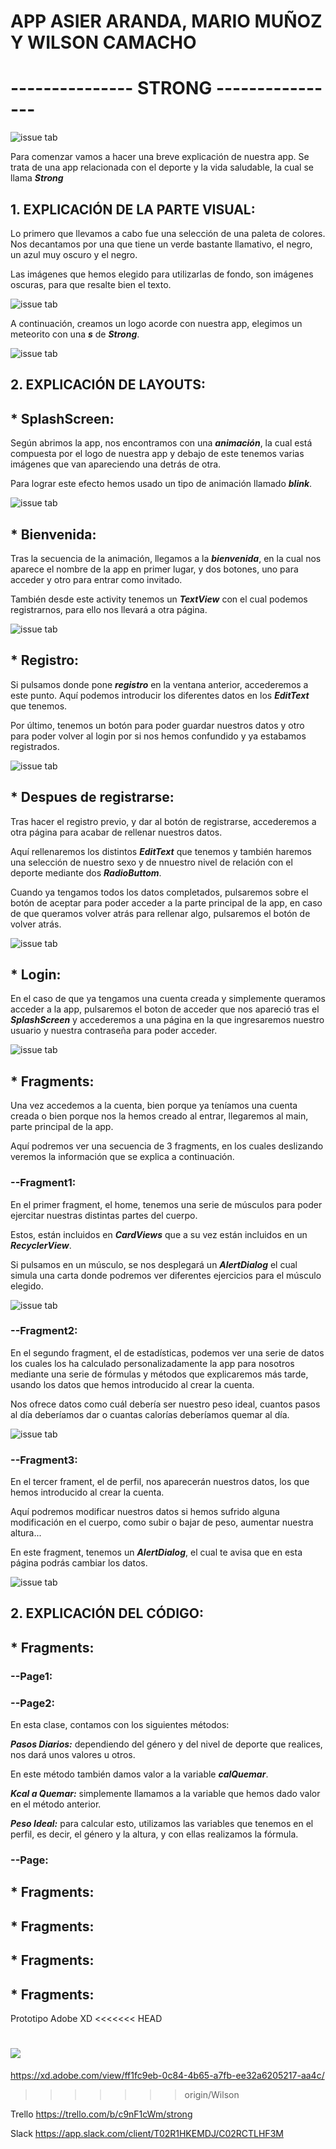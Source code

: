 # **APP ASIER ARANDA, MARIO MUÑOZ  Y WILSON CAMACHO**

# --------------- **STRONG** ----------------

![issue tab](img/1.png)

Para comenzar vamos a hacer una breve explicación de nuestra app.
Se trata de una app relacionada con el deporte y la vida saludable, la cual se llama ***Strong***

## **1. EXPLICACIÓN DE LA PARTE VISUAL:**

Lo primero que llevamos a cabo fue una selección de una paleta de colores. Nos decantamos por una que tiene un verde bastante llamativo,
el negro, un azul muy oscuro y el negro.

Las imágenes que hemos elegido para utilizarlas de fondo, son imágenes oscuras, para que resalte bien el texto.

![issue tab](img/2.png)

A continuación, creamos un logo acorde con nuestra app, elegimos un meteorito con una ***s*** de ***Strong***.

![issue tab](img/3.png)

## **2. EXPLICACIÓN DE LAYOUTS:**

## * SplashScreen:

Según abrimos la app, nos encontramos con una ***animación***, la cual está compuesta por el logo de nuestra app y debajo de este
tenemos varias imágenes que van apareciendo una detrás de otra.

Para lograr este efecto hemos usado un tipo de animación llamado ***blink***.

![issue tab](img/4.jpg)

## * Bienvenida:

Tras la secuencia de la animación, llegamos a la ***bienvenida***, en la cual nos aparece el nombre de la app en primer lugar, y dos botones, uno para acceder y otro para entrar como invitado.

También desde este activity tenemos un ***TextView*** con el cual podemos registrarnos, para ello nos llevará a otra página.

![issue tab](img/5.png)

## * Registro:

Si pulsamos donde pone ***registro*** en la ventana anterior, accederemos a este punto. Aquí podemos introducir los diferentes datos
en los ***EditText*** que tenemos.

Por último, tenemos un botón para poder guardar nuestros datos y otro para poder volver al login por si nos hemos confundido y ya estabamos registrados.

![issue tab](img/6.jpg)

## * Despues de registrarse:

Tras hacer el registro previo, y dar al botón de registrarse, accederemos a otra página para acabar de rellenar nuestros datos.

Aquí rellenaremos los distintos ***EditText*** que tenemos y también haremos una selección de nuestro sexo y de nnuestro nivel de relación con el deporte
mediante dos ***RadioButtom***.

Cuando ya tengamos todos los datos completados, pulsaremos sobre el botón de aceptar para poder acceder a la parte principal de la app,
en caso de que queramos volver atrás para rellenar algo, pulsaremos el botón de volver atrás.

![issue tab](img/7.jpg)

## * Login:

En el caso de que ya tengamos una cuenta creada y simplemente queramos acceder a la app, pulsaremos el boton de acceder que nos apareció
tras el ***SplashScreen*** y accederemos a una página en la que ingresaremos nuestro usuario y nuestra contraseña para poder acceder.

![issue tab](img/8.png)

## * Fragments:

Una vez accedemos a la cuenta, bien porque ya teníamos una cuenta creada o bien porque nos la hemos creado al entrar,
llegaremos al main, parte principal de la app.

Aquí podremos ver una secuencia de 3 fragments, en los cuales deslizando veremos la información que se explica a continuación.

### **--Fragment1:**

En el primer fragment, el home, tenemos una serie de músculos para poder ejercitar nuestras distintas partes del cuerpo.

Estos, están incluidos en ***CardViews*** que a su vez están incluidos en un ***RecyclerView***.

Si pulsamos en un músculo, se nos desplegará un ***AlertDialog*** el cual simula una carta donde podremos ver diferentes ejercicios para el músculo elegido.

![issue tab](img/9.png)

### **--Fragment2:**

En el segundo fragment, el de estadísticas, podemos ver una serie de datos los cuales los ha calculado personalizadamente la app
para nosotros mediante una serie de fórmulas y métodos que explicaremos más tarde, usando los datos que hemos introducido al crear la cuenta.

Nos ofrece datos como cuál debería ser nuestro peso ideal, cuantos pasos al día deberíamos dar o cuantas calorías deberíamos quemar al día.

![issue tab](img/10.png)

### **--Fragment3:**

En el tercer frament, el de perfil, nos aparecerán nuestros datos, los que hemos introducido al crear la cuenta.

Aquí podremos modificar nuestros datos si hemos sufrido alguna modificación en el cuerpo, como subir o bajar de peso, aumentar nuestra altura...

En este fragment, tenemos un ***AlertDialog***, el cual te avisa que en esta página podrás cambiar los datos.

![issue tab](img/11.png)

## **2. EXPLICACIÓN DEL CÓDIGO:**

## * Fragments:

### **--Page1:**


### **--Page2:**

En esta clase, contamos con los siguientes métodos:

***Pasos Diarios:*** dependiendo del género y del nivel de deporte que realices, nos dará unos valores u otros.

En este método también damos valor a la variable ***calQuemar***.

***Kcal a Quemar:*** simplemente llamamos a la variable que hemos dado valor en el método anterior.

***Peso Ideal:*** para calcular esto, utilizamos las variables que tenemos en el perfil, es decir, el género y la altura, y con ellas realizamos la fórmula.

### **--Page:**

## * Fragments:


## * Fragments:


## * Fragments:


## * Fragments:






Prototipo Adobe XD
<<<<<<< HEAD

<a title="Strong" href="https://xd.adobe.com/view/ff1fc9eb-0c84-4b65-a7fb-ee32a6205217-aa4c/" alt="AdobeXD" /><img src="img/image.png"></a>
=======
https://xd.adobe.com/view/ff1fc9eb-0c84-4b65-a7fb-ee32a6205217-aa4c/
>>>>>>> origin/Wilson

Trello
https://trello.com/b/c9nF1cWm/strong

Slack
https://app.slack.com/client/T02R1HKEMDJ/C02RCTLHF3M
